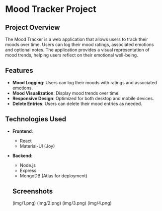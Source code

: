 # Mood Tracker Project

## Project Overview
The Mood Tracker is a web application that allows users to track their moods over time. Users can log their mood ratings, associated emotions and optional notes. The application provides a visual representation of mood trends, helping users reflect on their emotional well-being.

## Features
- **Mood Logging**: Users can log their moods with ratings and associated emotions.
- **Mood Visualization**: Display mood trends over time.
- **Responsive Design**: Optimized for both desktop and mobile devices.
- **Delete Entries**: Users can delete their mood entries as needed.

## Technologies Used
- **Frontend**: 
  - React
  - Material-UI (Joy)
- **Backend**: 
  - Node.js
  - Express
  - MongoDB (Atlas for deployment)

  ## Screenshots
  (img/1.png)
  (img/2.png)
  (img/3.png)
  (img/4.png)
